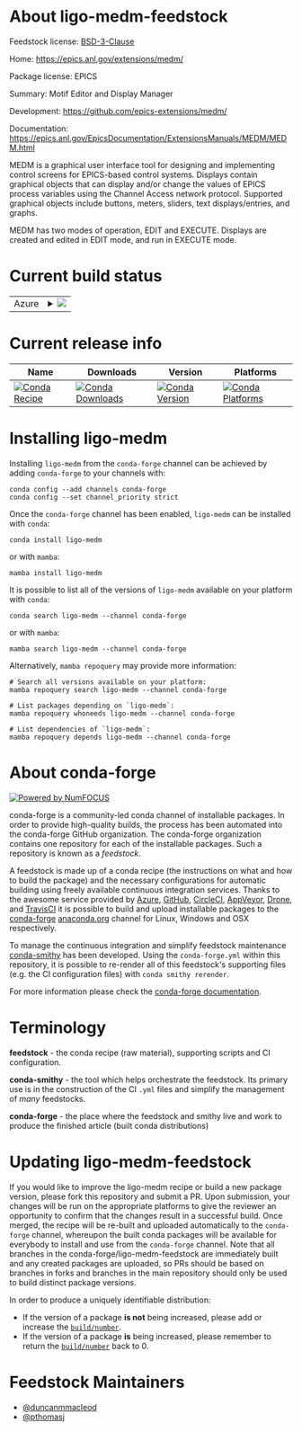 About ligo-medm-feedstock
=========================

Feedstock license: [BSD-3-Clause](https://github.com/conda-forge/ligo-medm-feedstock/blob/main/LICENSE.txt)

Home: https://epics.anl.gov/extensions/medm/

Package license: EPICS

Summary: Motif Editor and Display Manager

Development: https://github.com/epics-extensions/medm/

Documentation: https://epics.anl.gov/EpicsDocumentation/ExtensionsManuals/MEDM/MEDM.html

MEDM is a graphical user interface tool for designing and implementing control
screens for EPICS-based control systems. Displays contain graphical objects that
can display and/or change the values of EPICS process variables using the
Channel Access network protocol. Supported graphical objects include buttons,
meters, sliders, text displays/entries, and graphs.

MEDM has two modes of operation, EDIT and EXECUTE. Displays are created and
edited in EDIT mode, and run in EXECUTE mode.


Current build status
====================


<table>
    
  <tr>
    <td>Azure</td>
    <td>
      <details>
        <summary>
          <a href="https://dev.azure.com/conda-forge/feedstock-builds/_build/latest?definitionId=15642&branchName=main">
            <img src="https://dev.azure.com/conda-forge/feedstock-builds/_apis/build/status/ligo-medm-feedstock?branchName=main">
          </a>
        </summary>
        <table>
          <thead><tr><th>Variant</th><th>Status</th></tr></thead>
          <tbody><tr>
              <td>linux_64</td>
              <td>
                <a href="https://dev.azure.com/conda-forge/feedstock-builds/_build/latest?definitionId=15642&branchName=main">
                  <img src="https://dev.azure.com/conda-forge/feedstock-builds/_apis/build/status/ligo-medm-feedstock?branchName=main&jobName=linux&configuration=linux%20linux_64_" alt="variant">
                </a>
              </td>
            </tr>
          </tbody>
        </table>
      </details>
    </td>
  </tr>
</table>

Current release info
====================

| Name | Downloads | Version | Platforms |
| --- | --- | --- | --- |
| [![Conda Recipe](https://img.shields.io/badge/recipe-ligo--medm-green.svg)](https://anaconda.org/conda-forge/ligo-medm) | [![Conda Downloads](https://img.shields.io/conda/dn/conda-forge/ligo-medm.svg)](https://anaconda.org/conda-forge/ligo-medm) | [![Conda Version](https://img.shields.io/conda/vn/conda-forge/ligo-medm.svg)](https://anaconda.org/conda-forge/ligo-medm) | [![Conda Platforms](https://img.shields.io/conda/pn/conda-forge/ligo-medm.svg)](https://anaconda.org/conda-forge/ligo-medm) |

Installing ligo-medm
====================

Installing `ligo-medm` from the `conda-forge` channel can be achieved by adding `conda-forge` to your channels with:

```
conda config --add channels conda-forge
conda config --set channel_priority strict
```

Once the `conda-forge` channel has been enabled, `ligo-medm` can be installed with `conda`:

```
conda install ligo-medm
```

or with `mamba`:

```
mamba install ligo-medm
```

It is possible to list all of the versions of `ligo-medm` available on your platform with `conda`:

```
conda search ligo-medm --channel conda-forge
```

or with `mamba`:

```
mamba search ligo-medm --channel conda-forge
```

Alternatively, `mamba repoquery` may provide more information:

```
# Search all versions available on your platform:
mamba repoquery search ligo-medm --channel conda-forge

# List packages depending on `ligo-medm`:
mamba repoquery whoneeds ligo-medm --channel conda-forge

# List dependencies of `ligo-medm`:
mamba repoquery depends ligo-medm --channel conda-forge
```


About conda-forge
=================

[![Powered by
NumFOCUS](https://img.shields.io/badge/powered%20by-NumFOCUS-orange.svg?style=flat&colorA=E1523D&colorB=007D8A)](https://numfocus.org)

conda-forge is a community-led conda channel of installable packages.
In order to provide high-quality builds, the process has been automated into the
conda-forge GitHub organization. The conda-forge organization contains one repository
for each of the installable packages. Such a repository is known as a *feedstock*.

A feedstock is made up of a conda recipe (the instructions on what and how to build
the package) and the necessary configurations for automatic building using freely
available continuous integration services. Thanks to the awesome service provided by
[Azure](https://azure.microsoft.com/en-us/services/devops/), [GitHub](https://github.com/),
[CircleCI](https://circleci.com/), [AppVeyor](https://www.appveyor.com/),
[Drone](https://cloud.drone.io/welcome), and [TravisCI](https://travis-ci.com/)
it is possible to build and upload installable packages to the
[conda-forge](https://anaconda.org/conda-forge) [anaconda.org](https://anaconda.org/)
channel for Linux, Windows and OSX respectively.

To manage the continuous integration and simplify feedstock maintenance
[conda-smithy](https://github.com/conda-forge/conda-smithy) has been developed.
Using the ``conda-forge.yml`` within this repository, it is possible to re-render all of
this feedstock's supporting files (e.g. the CI configuration files) with ``conda smithy rerender``.

For more information please check the [conda-forge documentation](https://conda-forge.org/docs/).

Terminology
===========

**feedstock** - the conda recipe (raw material), supporting scripts and CI configuration.

**conda-smithy** - the tool which helps orchestrate the feedstock.
                   Its primary use is in the construction of the CI ``.yml`` files
                   and simplify the management of *many* feedstocks.

**conda-forge** - the place where the feedstock and smithy live and work to
                  produce the finished article (built conda distributions)


Updating ligo-medm-feedstock
============================

If you would like to improve the ligo-medm recipe or build a new
package version, please fork this repository and submit a PR. Upon submission,
your changes will be run on the appropriate platforms to give the reviewer an
opportunity to confirm that the changes result in a successful build. Once
merged, the recipe will be re-built and uploaded automatically to the
`conda-forge` channel, whereupon the built conda packages will be available for
everybody to install and use from the `conda-forge` channel.
Note that all branches in the conda-forge/ligo-medm-feedstock are
immediately built and any created packages are uploaded, so PRs should be based
on branches in forks and branches in the main repository should only be used to
build distinct package versions.

In order to produce a uniquely identifiable distribution:
 * If the version of a package **is not** being increased, please add or increase
   the [``build/number``](https://docs.conda.io/projects/conda-build/en/latest/resources/define-metadata.html#build-number-and-string).
 * If the version of a package **is** being increased, please remember to return
   the [``build/number``](https://docs.conda.io/projects/conda-build/en/latest/resources/define-metadata.html#build-number-and-string)
   back to 0.

Feedstock Maintainers
=====================

* [@duncanmmacleod](https://github.com/duncanmmacleod/)
* [@pthomasj](https://github.com/pthomasj/)

